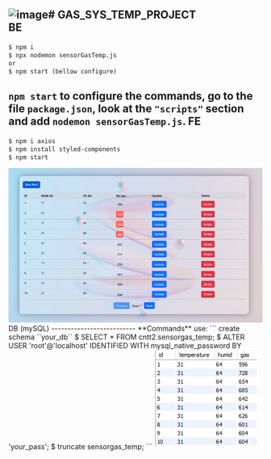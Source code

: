 ![image](https://github.com/QuocNGN/GAS_SYS_TEMP_PROJECT/assets/132836685/a0628760-a7a3-48f7-8cbe-ec4219ba0caa)# GAS_SYS_TEMP_PROJECT
</br>
BE
--------------------------
```
$ npm i
$ npx nodemon sensorGasTemp.js
or
$ npm start (bellow configure)
```
``npm start`` to configure the **commands**, go to the file ``package.json``, look at the ``"scripts"`` section and add ``nodemon sensorGasTemp.js``.
FE
--------------------------
```
$ npm i axios
$ npm install styled-components
$ npm start
```
<img src="FE_IMG.png"/>
DB (mySQL)
--------------------------
**Commands** use:
```
create schema ``your_db``
$ SELECT * FROM cntt2.sensorgas_temp;
$ ALTER USER 'root'@'localhost' IDENTIFIED WITH mysql_native_password BY 'your_pass';
$ truncate sensorgas_temp;
```
<img src="DB_IMG.png"/>
